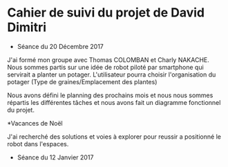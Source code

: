 
# Cahier de suivi du projet de David Dimitri

* Séance du 20 Décembre 2017 

J'ai formé mon groupe avec Thomas COLOMBAN et Charly NAKACHE. 
Nous sommes partis sur une idée de robot piloté par smartphone qui servirait a planter un potager.
L'utilisateur pourra choisir l'organisation du potager (Type de graines/Emplacement des plantes)

Nous avons défini le planning des prochains mois et nous nous sommes répartis les différentes tâches et
nous avons fait un diagramme fonctionnel du projet.


*Vacances de Noël 

J'ai recherché des solutions et voies à explorer pour reussir a positionné le robot dans l'espaces.

* Séance du 12 Janvier 2017 

